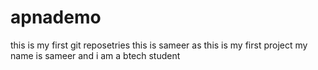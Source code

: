 # apnademo
this is my first git reposetries 
this is sameer as this is my first project
my name is sameer and i am a btech student
